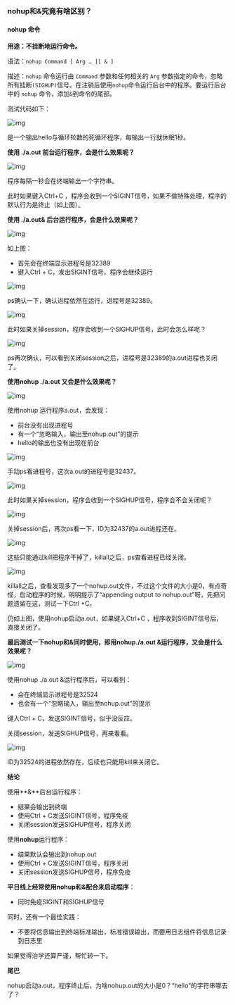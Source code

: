 ### nohup和&究竟有啥区别？

#### nohup 命令

**用途：不挂断地运行命令。**

语法：`nohup Command [ Arg … ][ & ]`

描述：`nohup` 命令运行由 `Command` 参数和任何相关的 `Arg` 参数指定的命令，忽略所有挂断`(SIGHUP)`信号。在注销后使用`nohup`命令运行后台中的程序。要运行后台中的 `nohup` 命令，添加`&`到命令的尾部。


测试代码如下：

![img](https://mmbiz.qpic.cn/mmbiz_png/YrezxckhYOzzYpIzc7s0cwRyof3PBO76fb9vsibTBIuQwnBoavsGLyO635pr5yRrCDF3ic3A5D5nTvhHEaugaJ8g/640?wx_fmt=png&tp=webp&wxfrom=5&wx_lazy=1)

是一个输出hello与循环轮数的死循环程序，每输出一行就休眠1秒。

 

**使用 ./a.out 前台运行程序，会是什么效果呢？**

![img](https://mmbiz.qpic.cn/mmbiz_png/YrezxckhYOzzYpIzc7s0cwRyof3PBO76oQ0UU4AHryictIwyvicNsPwMnCRkwTLurTicCHvMLowFIm4eKzgytXghg/640?wx_fmt=png&tp=webp&wxfrom=5&wx_lazy=1)

程序每隔一秒会在终端输出一个字符串。

此时如果键入Ctrl+C ，程序会收到一个SIGINT信号，如果不做特殊处理，程序的默认行为是终止（如上图）。

 

**使用 ./a.out& 后台运行程序，会是什么效果呢？**

![img](https://mmbiz.qpic.cn/mmbiz_png/YrezxckhYOzzYpIzc7s0cwRyof3PBO767dxz21mFhdkbPFCgDcRMLz7YiaoWxniaJ91QdLA3H733gUsOHhyTeBrA/640?wx_fmt=png&tp=webp&wxfrom=5&wx_lazy=1)

如上图：

- 首先会在终端显示进程号是32389
- 键入Ctrl + C，发出SIGINT信号，程序会继续运行

 ![img](https://mmbiz.qpic.cn/mmbiz_png/YrezxckhYOzzYpIzc7s0cwRyof3PBO76WK0ibLlA36lPialGXaicqufkTrtvb8iaaBpqqVpSQpblyj9qNo6Wc6ZdQQ/640?wx_fmt=png&tp=webp&wxfrom=5&wx_lazy=1)

ps确认一下，确认进程依然在运行，进程号是32389。

![img](https://mmbiz.qpic.cn/mmbiz_png/YrezxckhYOzzYpIzc7s0cwRyof3PBO76yRtTFxuhkD2SJv1m7WI2AU2B8S7aF4Y1k6Riaf2e4M3yFYT63Lmjq7w/640?wx_fmt=png&tp=webp&wxfrom=5&wx_lazy=1)

此时如果关掉session，程序会收到一个SIGHUP信号，此时会怎么样呢？

![img](https://mmbiz.qpic.cn/mmbiz_png/YrezxckhYOzzYpIzc7s0cwRyof3PBO76QKUB2MAOibiaY1mhCAg5lBzJsqiaheR4s4bDgGeiasveV7GuCicrlnsPqEA/640?wx_fmt=png&tp=webp&wxfrom=5&wx_lazy=1)

ps再次确认，可以看到关闭session之后，进程号是32389的a.out进程也关闭了。

 

**使用nohup ./a.out 又会是什么效果呢？**

![img](https://mmbiz.qpic.cn/mmbiz_png/YrezxckhYOzzYpIzc7s0cwRyof3PBO76o6ztZicic8YfOffeT88kMT27Rb7so8yQYZIia9TkAQwjxukrDxX5Ab4xg/640?wx_fmt=png&tp=webp&wxfrom=5&wx_lazy=1)

使用nohup 运行程序a.out，会发现：

- 前台没有出现进程号
- 有一个“忽略输入，输出至nohup.out”的提示
- hello的输出也没有出现在前台

 

![img](https://mmbiz.qpic.cn/mmbiz_png/YrezxckhYOzzYpIzc7s0cwRyof3PBO76IxFNRAmJyMZKHv2PGnQV9fqRRU73oG6WHjE4fb1pFKgibt0MvWaKxxw/640?wx_fmt=png&tp=webp&wxfrom=5&wx_lazy=1)

手动ps看进程号，这次a.out的进程号是32437。

 

![img](https://mmbiz.qpic.cn/mmbiz_png/YrezxckhYOzzYpIzc7s0cwRyof3PBO76JYC9AzsQB7ica6qYnNaqxdJFQMuuvmtheOtLC0FSMAQwLIG4Jzo5yHg/640?wx_fmt=png&tp=webp&wxfrom=5&wx_lazy=1)

此时如果关掉session，程序会收到一个SIGHUP信号，程序会不会关闭呢？

![img](https://mmbiz.qpic.cn/mmbiz_png/YrezxckhYOzzYpIzc7s0cwRyof3PBO76JftXKRrNV8rsvZ3qdhdCYkGlHZciajyfdaBoFqJGbmgze9qIlF9gPAw/640?wx_fmt=png&tp=webp&wxfrom=5&wx_lazy=1)

关掉session后，再次ps看一下，ID为32437的a.out进程还在。

![img](https://mmbiz.qpic.cn/mmbiz_png/YrezxckhYOzzYpIzc7s0cwRyof3PBO76u3DL6TyTIOUfvFFr3GYRS55ZMywo0SmicQzkuqtNgPFFJQAicOBahmqA/640?wx_fmt=png&tp=webp&wxfrom=5&wx_lazy=1)

这些只能通过kill把程序干掉了，killall之后，ps查看进程已经关闭。

![img](https://mmbiz.qpic.cn/mmbiz_png/YrezxckhYOzzYpIzc7s0cwRyof3PBO76PE4tLh0PX3FR6aAT3iawSSYqyvwMfFTT3qqPYMUaibFNetfvVkiab49iaA/640?wx_fmt=png&tp=webp&wxfrom=5&wx_lazy=1)

killall之后，查看发现多了一个nohup.out文件，不过这个文件的大小是0，有点奇怪，启动程序的时候，明明提示了“appending output to nohup.out”呀，先把问题遗留在这，测试一下Ctrl +C。

仍如上图，使用nohup启动a.out，如果键入Ctrl+C ，程序收到SIGINT信号后，直接关闭了。

 

**最后测试一下nohup和&同时使用，即用nohup./a.out &运行程序，又会是什么效果呢？**

![img](https://mmbiz.qpic.cn/mmbiz_png/YrezxckhYOzzYpIzc7s0cwRyof3PBO76ygqVLic9gZsjcFVqL1KsEXJpVs2mXNCdxHzSlgwmoVpItxraic9Lz8tA/640?wx_fmt=png&tp=webp&wxfrom=5&wx_lazy=1)

使用nohup ./a.out &运行程序后，可以看到：

- 会在终端显示进程号是32524
- 也会有一个“忽略输入，输出至nohup.out”的提示

 

键入Ctrl + C，发送SIGINT信号，似乎没反应。

关闭session，发送SIGHUP信号，再来看看。

![img](https://mmbiz.qpic.cn/mmbiz_png/YrezxckhYOzzYpIzc7s0cwRyof3PBO76MPbot9NL3ug1RibCict8pCHENVfDFP0wsIwNZfKc0PfyNV4OnnhQQrOQ/640?wx_fmt=png&tp=webp&wxfrom=5&wx_lazy=1)

ID为32524的进程依然存在，后续也只能用kill来关闭它。

 

**结论**

使用**&**后台运行程序：

- 结果会输出到终端
- 使用Ctrl + C发送SIGINT信号，程序免疫
- 关闭session发送SIGHUP信号，程序关闭

 

使用**nohup**运行程序：

- 结果默认会输出到nohup.out
- 使用Ctrl + C发送SIGINT信号，程序关闭
- 关闭session发送SIGHUP信号，程序免疫

 

**平日线上经常使用nohup和&配合来启动程序**：

- 同时免疫SIGINT和SIGHUP信号

 

同时，还有一个最佳实践：

- 不要将信息输出到终端标准输出，标准错误输出，而要用日志组件将信息记录到日志里

 

如果觉得治学还算严谨，帮忙转一下。

 

**尾巴**

nohup启动a.out，程序终止后，为啥nohup.out的大小是0？“hello”的字符串哪去了？
